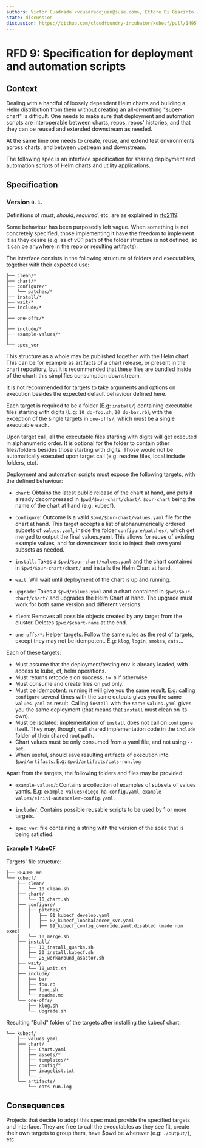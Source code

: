 ```yaml
---
authors: Victor Cuadrado <vcuadradojuan@suse.com>, Ettore Di Giacinto <edigiacinto@suse.de>
state: discussion
discussion: https://github.com/cloudfoundry-incubator/kubecf/pull/1495
---
```


# RFD 9: Specification for deployment and automation scripts

## Context


Dealing with a handful of loosely dependent Helm charts and building a Helm
distribution from them without creating an all-or-nothing "super-chart" is
difficult. One needs to make sure that deployment and automation scripts are
interoperable between charts, repos, repos' histories, and that they can be
reused and extended downstream as needed.

At the same time one needs to create, reuse, and extend test environments across
charts, and between upstream and downstream.

The following spec is an interface specification for sharing deployment and
automation scripts of Helm charts and utility applications.


## Specification

### Version `0.1`.

Definitions of *must*, *should*, *required*, etc, are as explained in
[rfc2119](https://tools.ietf.org/html/rfc2119).

Some behaviour has been purposedly left vague. When something is not concretely
specified, those implementing it have the freedom to implement it as they desire
(e.g: as of v0.1 path of the folder structure is not defined, so it can be
anywhere in the repo or resulting artifacts).

The interface consists in the following structure of folders and executables,
together with their expected use:

```
├── clean/*
├── chart/*
├── configure/*
│   └── patches/*
├── install/*
├── wait/*
├── include/*
│
├── one-offs/*
│
├── include/*
├── example-values/*
│
└── spec_ver
```

This structure as a whole may be published together with the Helm chart. This
can be for example as artifacts of a chart release, or present in the chart
repository, but it is recommended that these files are bundled inside of the chart:
this simplifies consumption downstream.

It is not recommended for targets to take arguments and options on execution besides the
expected default behaviour defined here.

Each target is required to be a folder (E.g: `install/`) containing executable
files starting with digits (E.g: `10_do-foo.sh`, `20_do-bar.rb`), with the
exception of the single targets in `one-offs/`, which must be a single
executable each.

Upon target call, all the executable files starting with digits will get
executed in alphanumeric order.
It is optional for the folder to contain other files/folders besides those
starting with digits. Those would not be automatically executed upon target
call (e.g: readme files, local include folders, etc).
  
Deployment and automation scripts must expose the following targets, with the
defined behaviour:

- `chart`: Obtains the latest public release of the chart at hand, and puts it
  already decompressed in `$pwd/$our-chart/chart/`. `$our-chart` being the name
  of the chart at hand (e.g: kubecf).

- `configure`: Outcome is a valid `$pwd/$our-chart/values.yaml` file for the
  chart at hand. This target accepts a list of alphanumerically ordered subsets
  of `values.yaml`, inside the folder `configure/patches/`, which get merged to
  output the final values.yaml. This allows for reuse of existing example
  values, and for downstream tools to inject their own yaml subsets as needed.

- `install`: Takes a `$pwd/$our-chart/values.yaml` and the chart contained in
  `$pwd/$our-chart/chart/` and installs the Helm Chart at hand. 

- `wait`: Will wait until deployment of the chart is up and running.

- `upgrade`: Takes a `$pwd/values.yaml` and a chart contained in
  `$pwd/$our-chart/chart/` and upgrades the Helm Chart at hand. The upgrade must
  work for both same version and different versions.

- `clean`: Removes all possible objects created by any target from the cluster.
   Deletes `$pwd/$chart-name` at the end.

- `one-offs/*`: Helper targets. Follow the same rules as the rest of targets,
  except they may not be idempotent. E.g: `klog`, `login`, `smokes`, `cats`…
  
Each of these targets:

- Must assume that the deployment/testing env is already loaded, with access to
  kube, cf, helm operations.
- Must returns retcode `0` on success, `!= 0` if otherwise.
- Must consume and create files on `pwd` only.
- Must be idempotent: running it will give you the same result. E.g: calling
  `configure` several times with the same outputs gives you the same
  `values.yaml` as result. Calling `install` with the same `values.yaml` gives
  you the same deployment (that means that `install` must clean on its own).
- Must be isolated: implementation of `install` does not call on `configure`
  itself.
  They may, though, call shared implementation code in the `include` folder of
  their shared root path.
- Chart values must be only consumed from a yaml file, and not using `--set`.
- When useful, should save resulting artifacts of execution into
  `$pwd/artifacts`. E.g: `$pwd/artifacts/cats-run.log`


Apart from the targets, the following folders and files may be provided:


- `example-values/`: Contains a collection of examples of subsets of values
  yamls. E.g: `example-values/diego-ha-config.yaml`,
  `example-values/eirini-autoscaler-config.yaml`.

- `include/`: Contains possible reusable scripts to be used by 1 or more targets.

- `spec_ver`: file containing a string with the version of the spec that is being
  satisfied.


#### Example 1: KubeCF

Targets' file structure:
```
├── README.md
└── kubecf/
    ├── clean/
    │   └── 10_clean.sh
    ├── chart/
    │   └── 10_chart.sh
    ├── configure/
    │   ├── patches/
    │   │   ├── 01_kubecf_develop.yaml
    │   │   ├── 02_kubecf_loadbalancer_svc.yaml
    │   │   ├── 99_kubecf_config_override.yaml.disabled (made non exec)
    │   └── 10_merge.sh
    ├── install/
    │   ├── 10_install_quarks.sh
    │   ├── 20_install.kubecf.sh
    │   └── 25_workaround_asactor.sh
    ├── wait/
    │   └── 10_wait.sh
    ├── include/
    │   ├── bar
    │   ├── foo.rb
    │   ├── func.sh
    │   └── readme.md
    └── one-offs/
        ├── klog.sh
        └── upgrade.sh
```


Resulting "Build" folder of the targets after installing the kubecf chart:

```
└── kubecf/
    ├── values.yaml
    ├── chart/
    │   ├── Chart.yaml
    │   ├── assets/*
    │   ├── templates/*
    │   ├── config/*
    │   ├── imagelist.txt
    │   └── …
    └── artifacts/
        └── cats-run.log
```


## Consequences

Projects that decide to adopt this spec must provide the specified
targets and interface. They are free to call the executables as they see fit,
create their own targets to group them, have $pwd be wherever (e.g:
`./output/`), etc.
